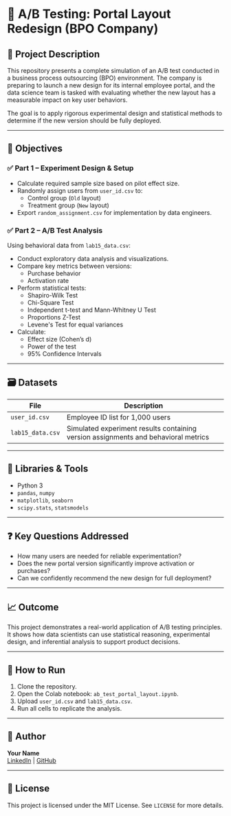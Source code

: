 # 🧪 A/B Testing: Portal Layout Redesign (BPO Company)

## 📌 Project Description

This repository presents a complete simulation of an A/B test conducted in a business process outsourcing (BPO) environment. The company is preparing to launch a new design for its internal employee portal, and the data science team is tasked with evaluating whether the new layout has a measurable impact on key user behaviors.

The goal is to apply rigorous experimental design and statistical methods to determine if the new version should be fully deployed.

---

## 🎯 Objectives

### ✅ Part 1 – Experiment Design & Setup
- Calculate required sample size based on pilot effect size.
- Randomly assign users from `user_id.csv` to:
  - Control group (`Old` layout)
  - Treatment group (`New` layout)
- Export `random_assignment.csv` for implementation by data engineers.

### ✅ Part 2 – A/B Test Analysis
Using behavioral data from `lab15_data.csv`:
- Conduct exploratory data analysis and visualizations.
- Compare key metrics between versions:
  - Purchase behavior
  - Activation rate
- Perform statistical tests:
  - Shapiro-Wilk Test
  - Chi-Square Test
  - Independent t-test and Mann-Whitney U Test
  - Proportions Z-Test
  - Levene's Test for equal variances
- Calculate:
  - Effect size (Cohen’s d)
  - Power of the test
  - 95% Confidence Intervals

---

## 🗃️ Datasets

| File | Description |
|------|-------------|
| `user_id.csv` | Employee ID list for 1,000 users |
| `lab15_data.csv` | Simulated experiment results containing version assignments and behavioral metrics |

---

## 🧰 Libraries & Tools

- Python 3
- `pandas`, `numpy`
- `matplotlib`, `seaborn`
- `scipy.stats`, `statsmodels`

---

## ❓ Key Questions Addressed

- How many users are needed for reliable experimentation?
- Does the new portal version significantly improve activation or purchases?
- Can we confidently recommend the new design for full deployment?

---

## 📈 Outcome

This project demonstrates a real-world application of A/B testing principles. It shows how data scientists can use statistical reasoning, experimental design, and inferential analysis to support product decisions.

---

## 🚀 How to Run

1. Clone the repository.
2. Open the Colab notebook: `ab_test_portal_layout.ipynb`.
3. Upload `user_id.csv` and `lab15_data.csv`.
4. Run all cells to replicate the analysis.

---

## 👤 Author

**Your Name**  
[LinkedIn](https://www.linkedin.com) | [GitHub](https://github.com)

---

## 📄 License

This project is licensed under the MIT License. See `LICENSE` for more details.
